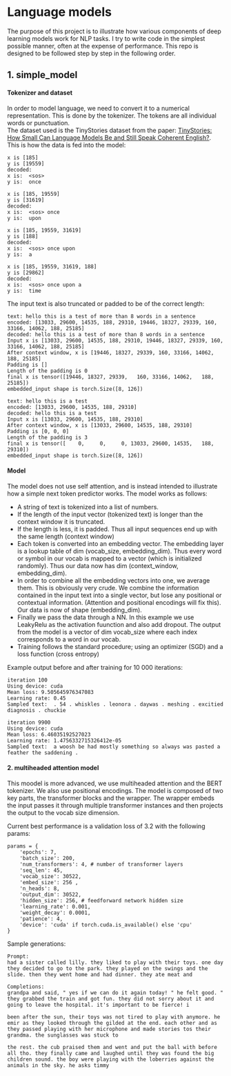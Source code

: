 # Language models
The purpose of this project is to illustrate how various components of deep learning models work for NLP tasks. I try to write code in the simplest possible manner, often at the expense of performance. This repo is designed to be followed step by step in the following order.  

## 1. simple_model
#### Tokenizer and dataset
In order to model language, we need to convert it to a numerical representation. This is done by the tokenizer. The tokens are all individual words or punctuation.  
The dataset used is the TinyStories dataset from the paper: [TinyStories: How Small Can Language Models Be and Still Speak Coherent English?](https://arxiv.org/abs/2305.07759).
This is how the data is fed into the model:
```
x is [185]
y is [19559]
decoded:
x is:  <sos>
y is:  once

x is [185, 19559]
y is [31619]
decoded:
x is:  <sos> once
y is:  upon

x is [185, 19559, 31619]
y is [188]
decoded:
x is:  <sos> once upon
y is:  a

x is [185, 19559, 31619, 188]
y is [29862]
decoded:
x is:  <sos> once upon a
y is:  time
```

The input text is also truncated or padded to be of the correct length:

```
text: hello this is a test of more than 8 words in a sentence
encoded: [13033, 29600, 14535, 188, 29310, 19446, 18327, 29339, 160, 33166, 14062, 188, 25185]
decoded: hello this is a test of more than 8 words in a sentence
Input x is [13033, 29600, 14535, 188, 29310, 19446, 18327, 29339, 160, 33166, 14062, 188, 25185]
After context window, x is [19446, 18327, 29339, 160, 33166, 14062, 188, 25185]
Padding is []
Length of the padding is 0
final x is tensor([19446, 18327, 29339,   160, 33166, 14062,   188, 25185])
embedded_input shape is torch.Size([8, 126])

text: hello this is a test
encoded: [13033, 29600, 14535, 188, 29310]
decoded: hello this is a test
Input x is [13033, 29600, 14535, 188, 29310]
After context window, x is [13033, 29600, 14535, 188, 29310]
Padding is [0, 0, 0]
Length of the padding is 3
final x is tensor([    0,     0,     0, 13033, 29600, 14535,   188, 29310])
embedded_input shape is torch.Size([8, 126])
```
#### Model
The model does not use self attention, and is instead intended to illustrate how a simple next token predictor works. 
The model works as follows:
* A string of text is tokenized into a list of numbers. 
* If the length of the input vector (tokenized text) is longer than the context window it is truncated.
* If the length is less, it is padded. Thus all input sequences end up with the same length (context window)
* Each token is converted into an embedding vector. The embedding layer is a lookup table of dim (vocab_size, embedding_dim). Thus every word or symbol in our vocab is mapped to a vector (which is initialized randomly). Thus our data now has dim (context_window, embedding_dim).
* In order to combine all the embedding vectors into one, we average them. This is obviously very crude. We combine the information contained in the input text into a single vector, but lose any positional or contextual information. (Attention and positional encodings will fix this). Our data is now of shape (embedding_dim).
* Finally we pass the data through a NN. In this example we use LeakyRelu as the activation fuunction and also add dropout. The output from the model is a vector of dim vocab_size where each index corresponds to a word in our vocab.
* Training follows the standard procedure; using an optimizer (SGD) and a loss function (cross entropy)

Example output before and after training for 10 000 iterations:

```
iteration 100
Using device: cuda
Mean loss: 9.505645976347083
Learning rate: 0.45
Sampled text:  . 54 . whiskles . leonora . daywas . meshing . excitied diagnosis . chuckie

iteration 9900
Using device: cuda
Mean loss: 6.46035192527023
Learning rate: 1.4756332715326412e-05
Sampled text:  a woosh be had mostly something so always was pasted a feather the saddening .
```


#### 2. multiheaded attention model
This moodel is more advanced, we use multiheaded attention and the BERT tokenizer. We also use positional encodings. The model is composed of two key parts, the transformer blocks and the wrapper. The wrapper embeds the input passes it through multiple transformer instances and then projects the output to the vocab size dimension.

Current best performance is a validation loss of 3.2 with the following params:

```
params = {
    'epochs': 7,
    'batch_size': 200,
    'num_transformers': 4, # number of transformer layers
    'seq_len': 45,
    'vocab_size': 30522,
    'embed_size': 256 ,
    'n_heads': 8,
    'output_dim': 30522,
    'hidden_size': 256, # feedforward network hidden size
    'learning_rate': 0.001,
    'weight_decay': 0.0001,
    'patience': 4,
    'device': 'cuda' if torch.cuda.is_available() else 'cpu'
}
```
Sample generations:
```
Prompt:
had a sister called lilly. they liked to play with their toys. one day they decided to go to the park. they played on the swings and the slide. then they went home and had dinner. they ate meat and

Completions:
grandpa and said, " yes if we can do it again today! " he felt good. " they grabbed the train and got fun. they did not sorry about it and going to leave the hospital. it's important to be fierce! i

been after the sun, their toys was not tired to play with anymore. he emir as they looked through the gilded at the end. each other and as they passed playing with her microphone and made stories tos their grandma. the sunglasses was stuck to

the rest. the cub praised them and went and put the ball with before all tho. they finally came and laughed until they was found the big children sound. the boy were playing with the loberries against the animals in the sky. he asks timmy
```